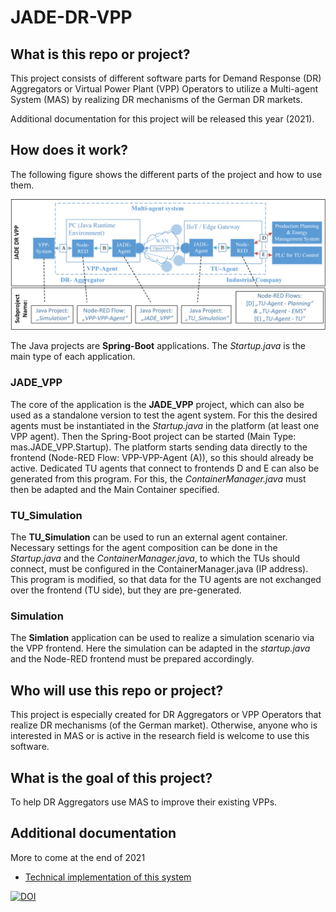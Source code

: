 # JADE-DR-VPP
## What is this repo or project?
This project consists of different software parts for Demand Response (DR) Aggregators or Virtual Power Plant (VPP) Operators to utilize a Multi-agent System (MAS) by realizing DR mechanisms of the German DR markets.

Additional documentation for this project will be released this year (2021).

## How does it work?
The following figure shows the different parts of the project and how to use them.

![Project Overview](https://github.com/IngStefan/JADE-DR-VPP/blob/994865fe4fb02b1f547879d53f40a40e0cf5f291/GitHubOverview.png)

The Java projects are **Spring-Boot** applications. The *Startup.java* is the main type of each application.

### JADE_VPP
The core of the application is the **JADE_VPP** project, which can also be used as a standalone version to test the agent system.
For this the desired agents must be instantiated in the *Startup.java* in the platform (at least one VPP agent).
Then the Spring-Boot project can be started (Main Type: mas.JADE_VPP.Startup).
The platform starts sending data directly to the frontend (Node-RED Flow: VPP-VPP-Agent (A)), so this should already be active.
Dedicated TU agents that connect to frontends D and E can also be generated from this program. For this, the *ContainerManager.java* must then be adapted and the Main Container specified.

### TU_Simulation
The **TU_Simulation** can be used to run an external agent container. Necessary settings for the agent composition can be done in the *Startup.java* and the *ContainerManager.java*, to which the TUs should connect, must be configured in the ContainerManager.java (IP address).
This program is modified, so that data for the TU agents are not exchanged over the frontend (TU side), but they are pre-generated.

### Simulation
The **Simlation** application can be used to realize a simulation scenario via the VPP frontend. Here the simulation can be adapted in the *startup.java* and the Node-RED frontend must be prepared accordingly.

## Who will use this repo or project?
This project is especially created for DR Aggregators or VPP Operators that realize DR mechanisms (of the German market).
Otherwise, anyone who is interested in MAS or is active in the research field is welcome to use this software.

## What is the goal of this project?
To help DR Aggregators use MAS to improve their existing VPPs.

## Additional documentation
More to come at the end of 2021
* [Technical implementation of this system](https://ieeexplore.ieee.org/document/9212168)


[![DOI](https://zenodo.org/badge/363673165.svg)](https://zenodo.org/badge/latestdoi/363673165)
